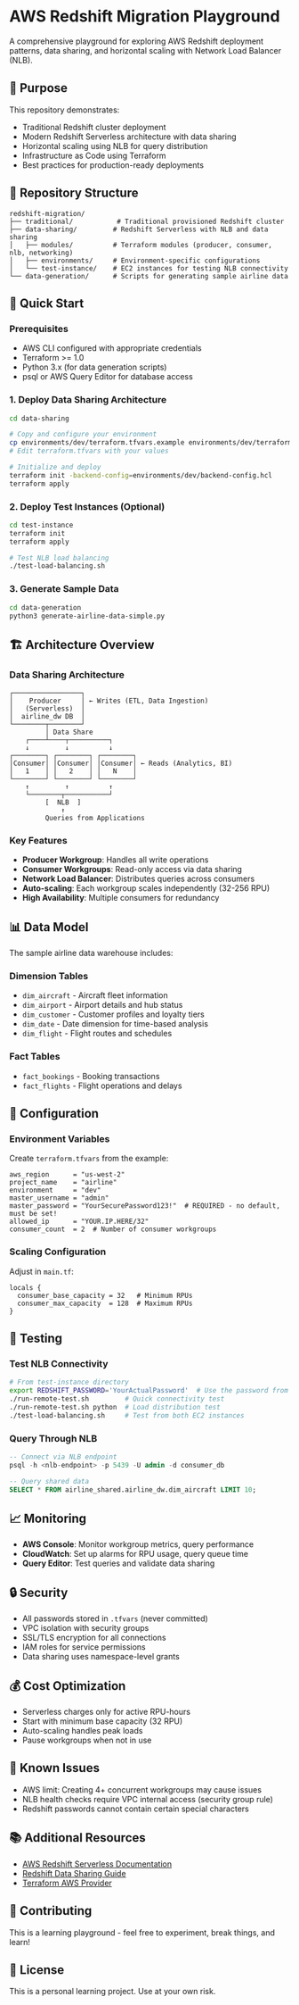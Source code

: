 # AWS Redshift Migration Playground

A comprehensive playground for exploring AWS Redshift deployment patterns, data sharing, and horizontal scaling with Network Load Balancer (NLB).

## 🎯 Purpose

This repository demonstrates:
- Traditional Redshift cluster deployment
- Modern Redshift Serverless architecture with data sharing
- Horizontal scaling using NLB for query distribution
- Infrastructure as Code using Terraform
- Best practices for production-ready deployments

## 📁 Repository Structure

```
redshift-migration/
├── traditional/           # Traditional provisioned Redshift cluster
├── data-sharing/         # Redshift Serverless with NLB and data sharing
│   ├── modules/          # Terraform modules (producer, consumer, nlb, networking)
│   ├── environments/     # Environment-specific configurations
│   └── test-instance/    # EC2 instances for testing NLB connectivity
└── data-generation/      # Scripts for generating sample airline data
```

## 🚀 Quick Start

### Prerequisites

- AWS CLI configured with appropriate credentials
- Terraform >= 1.0
- Python 3.x (for data generation scripts)
- psql or AWS Query Editor for database access

### 1. Deploy Data Sharing Architecture

```bash
cd data-sharing

# Copy and configure your environment
cp environments/dev/terraform.tfvars.example environments/dev/terraform.tfvars
# Edit terraform.tfvars with your values

# Initialize and deploy
terraform init -backend-config=environments/dev/backend-config.hcl
terraform apply
```

### 2. Deploy Test Instances (Optional)

```bash
cd test-instance
terraform init
terraform apply

# Test NLB load balancing
./test-load-balancing.sh
```

### 3. Generate Sample Data

```bash
cd data-generation
python3 generate-airline-data-simple.py
```

## 🏗️ Architecture Overview

### Data Sharing Architecture

```
┌─────────────────┐
│    Producer     │ ← Writes (ETL, Data Ingestion)
│   (Serverless)  │
│  airline_dw DB  │
└────────┬────────┘
         │ Data Share
    ┌────┴────┬──────────┐
    ↓         ↓          ↓
┌────────┐ ┌────────┐ ┌────────┐
│Consumer│ │Consumer│ │Consumer│ ← Reads (Analytics, BI)
│   1    │ │   2    │ │   N    │
└────────┘ └────────┘ └────────┘
    ↑         ↑          ↑
    └────────┬───────────┘
         [  NLB  ]
             ↑
         Queries from Applications
```

### Key Features

- **Producer Workgroup**: Handles all write operations
- **Consumer Workgroups**: Read-only access via data sharing
- **Network Load Balancer**: Distributes queries across consumers
- **Auto-scaling**: Each workgroup scales independently (32-256 RPU)
- **High Availability**: Multiple consumers for redundancy

## 📊 Data Model

The sample airline data warehouse includes:

### Dimension Tables
- `dim_aircraft` - Aircraft fleet information
- `dim_airport` - Airport details and hub status
- `dim_customer` - Customer profiles and loyalty tiers
- `dim_date` - Date dimension for time-based analysis
- `dim_flight` - Flight routes and schedules

### Fact Tables
- `fact_bookings` - Booking transactions
- `fact_flights` - Flight operations and delays

## 🔧 Configuration

### Environment Variables

Create `terraform.tfvars` from the example:

```hcl
aws_region      = "us-west-2"
project_name    = "airline"
environment     = "dev"
master_username = "admin"
master_password = "YourSecurePassword123!"  # REQUIRED - no default, must be set!
allowed_ip      = "YOUR.IP.HERE/32"
consumer_count  = 2  # Number of consumer workgroups
```

### Scaling Configuration

Adjust in `main.tf`:

```hcl
locals {
  consumer_base_capacity = 32   # Minimum RPUs
  consumer_max_capacity  = 128  # Maximum RPUs
}
```

## 🧪 Testing

### Test NLB Connectivity

```bash
# From test-instance directory
export REDSHIFT_PASSWORD='YourActualPassword'  # Use the password from terraform.tfvars
./run-remote-test.sh         # Quick connectivity test
./run-remote-test.sh python  # Load distribution test
./test-load-balancing.sh     # Test from both EC2 instances
```

### Query Through NLB

```sql
-- Connect via NLB endpoint
psql -h <nlb-endpoint> -p 5439 -U admin -d consumer_db

-- Query shared data
SELECT * FROM airline_shared.airline_dw.dim_aircraft LIMIT 10;
```

## 📈 Monitoring

- **AWS Console**: Monitor workgroup metrics, query performance
- **CloudWatch**: Set up alarms for RPU usage, query queue time
- **Query Editor**: Test queries and validate data sharing

## 🔒 Security

- All passwords stored in `.tfvars` (never committed)
- VPC isolation with security groups
- SSL/TLS encryption for all connections
- IAM roles for service permissions
- Data sharing uses namespace-level grants

## 💰 Cost Optimization

- Serverless charges only for active RPU-hours
- Start with minimum base capacity (32 RPU)
- Auto-scaling handles peak loads
- Pause workgroups when not in use

## 🐛 Known Issues

- AWS limit: Creating 4+ concurrent workgroups may cause issues
- NLB health checks require VPC internal access (security group rule)
- Redshift passwords cannot contain certain special characters

## 📚 Additional Resources

- [AWS Redshift Serverless Documentation](https://docs.aws.amazon.com/redshift/latest/mgmt/serverless.html)
- [Redshift Data Sharing Guide](https://docs.aws.amazon.com/redshift/latest/dg/datashare.html)
- [Terraform AWS Provider](https://registry.terraform.io/providers/hashicorp/aws/latest)

## 🤝 Contributing

This is a learning playground - feel free to experiment, break things, and learn!

## 📝 License

This is a personal learning project. Use at your own risk.